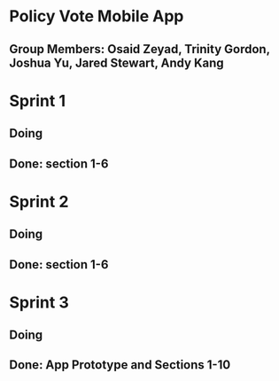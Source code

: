 # Policy Vote Mobile App
## Group Members: Osaid Zeyad, Trinity Gordon, Joshua Yu, Jared Stewart, Andy Kang

# Sprint 1 
## Doing
## Done: section 1-6

# Sprint 2
## Doing
## Done: section 1-6

# Sprint 3
## Doing
## Done: App Prototype and Sections 1-10
